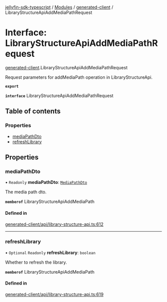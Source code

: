 [jellyfin-sdk-typescript](../README.md) / [Modules](../modules.md) / [generated-client](../modules/generated_client.md) / LibraryStructureApiAddMediaPathRequest

# Interface: LibraryStructureApiAddMediaPathRequest

[generated-client](../modules/generated_client.md).LibraryStructureApiAddMediaPathRequest

Request parameters for addMediaPath operation in LibraryStructureApi.

**`export`**

**`interface`** LibraryStructureApiAddMediaPathRequest

## Table of contents

### Properties

- [mediaPathDto](generated_client.LibraryStructureApiAddMediaPathRequest.md#mediapathdto)
- [refreshLibrary](generated_client.LibraryStructureApiAddMediaPathRequest.md#refreshlibrary)

## Properties

### mediaPathDto

• `Readonly` **mediaPathDto**: [`MediaPathDto`](generated_client.MediaPathDto.md)

The media path dto.

**`memberof`** LibraryStructureApiAddMediaPath

#### Defined in

[generated-client/api/library-structure-api.ts:612](https://github.com/thornbill/jellyfin-sdk-typescript/blob/350a9a5/src/generated-client/api/library-structure-api.ts#L612)

___

### refreshLibrary

• `Optional` `Readonly` **refreshLibrary**: `boolean`

Whether to refresh the library.

**`memberof`** LibraryStructureApiAddMediaPath

#### Defined in

[generated-client/api/library-structure-api.ts:619](https://github.com/thornbill/jellyfin-sdk-typescript/blob/350a9a5/src/generated-client/api/library-structure-api.ts#L619)
